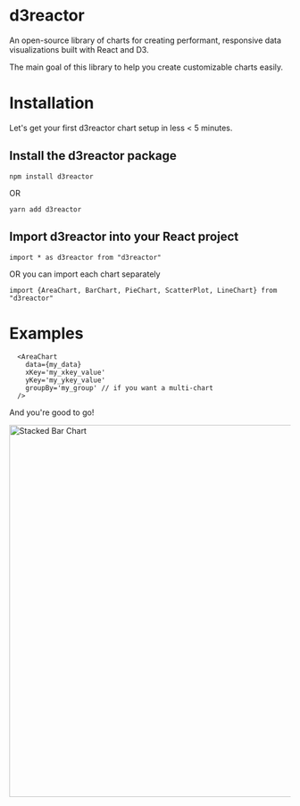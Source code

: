 # d3reactor

An open-source library of charts for creating performant, responsive data visualizations built with React and D3. 

The main goal of this library to help you create customizable charts easily. 

# Installation
Let's get your first d3reactor chart setup in less < 5 minutes.

## Install the d3reactor package
```
npm install d3reactor
```
OR
```
yarn add d3reactor
```

## Import d3reactor into your React project

```
import * as d3reactor from "d3reactor"
```

OR you can import each chart separately 

```
import {AreaChart, BarChart, PieChart, ScatterPlot, LineChart} from "d3reactor"
```

# Examples

```
  <AreaChart
    data={my_data}
    xKey='my_xkey_value'
    yKey='my_ykey_value'
    groupBy='my_group' // if you want a multi-chart
  />

```

And you're good to go!

<img width="667" alt="Stacked Bar Chart" src="https://user-images.githubusercontent.com/83976244/152200149-82f421fd-2573-4dbe-9cad-809114cbecf9.png">




